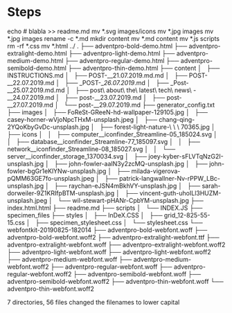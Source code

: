# Steps
echo # blabla >> readme.md
mv *.svg images/icons
mv *.jpg images
mv *.jpg images
rename -c *.md
mkdir content
mv *.md content
mv *.js scripts
rm -rf *.css
mv *.html ../
.
├── adventpro-bold-demo.html
├── adventpro-extralight-demo.html
├── adventpro-light-demo.html
├── adventpro-medium-demo.html
├── adventpro-regular-demo.html
├── adventpro-semibold-demo.html
├── adventpro-thin-demo.html
├── content
│   ├── INSTRUCTIONS.md
│   ├── POST-__21.07.2019.md.md
│   ├── POST-__22.07.2019.md
│   ├── _POST-__26.07.2019_.md
│   ├── _Post-__25.07.2019.md.md
│   ├── post\ about\ the\ latest\ tech\ news\ -__24.07.2019.md
│   ├── post-__23.07.2019.md
│   ├── post-__27.07.2019.md
│   └── post-__29.07.2019.md
├── generator_config.txt
├── images
│   ├── FoReSt-GReeN-hd-wallpaper-129105.jpg
│   ├── casey-horner-wVjoNpcTHxM-unsplash.jpeg
│   ├── chang-qing-2YQoKbyGvDc-unsplash.jpg
│   ├── forest-light-nature-\ \ \ 70365.jpg
│   ├── icons
│   │   ├── computer__iconfinder_Streamline-05_185024.svg
│   │   ├── database__iconfinder_Streamline-77_185097.svg
│   │   ├── network__iconfinder_Streamline-08_185027.svg
│   │   └── server__iconfinder_storage_1370034.svg
│   ├── joey-kyber-sFLVTqNzG2I-unsplash.jpg
│   ├── john-fowler-aaIN3y2zcMQ-unsplash.jpg
│   ├── john-fowler-bgGr1eKlYNw-unsplash.jpg
│   ├── milada-vigerova-pQMM63GE7fo-unsplash.jpeg
│   ├── patrick-langwallner-Nv-rPPW_LBc-unsplash.jpg
│   ├── raychan-eJSN4mBkhVY-unsplash.jpg
│   ├── sarah-dorweiler-9Z1KRIfpBTM-unsplash.jpg
│   ├── vincent-guth-uhoILl3HUZM-unsplash.jpeg
│   └── wil-stewart-pHANr-CpbYM-unsplash.jpg
├── index.html.html
├── readme.md
├── scripts
│   └── INDEX.JS
├── specimen_files
├── styles
│   ├── InDeX.CSS
│   ├── grid_12-825-55-15.css
│   ├── specimen_stylesheet.css
│   └── stylesheet.css
└── webfontkit-20190825-182014
    ├── adventpro-bold-webfont.woff
    ├── adventpro-bold-webfont.woff2
    ├── adventpro-extralight-webfont.ttf
    ├── adventpro-extralight-webfont.woff
    ├── adventpro-extralight-webfont.woff2
    ├── adventpro-light-webfont.woff
    ├── adventpro-light-webfont.woff2
    ├── adventpro-medium-webfont.woff
    ├── adventpro-medium-webfont.woff2
    ├── adventpro-regular-webfont.woff
    ├── adventpro-regular-webfont.woff2
    ├── adventpro-semibold-webfont.woff
    ├── adventpro-semibold-webfont.woff2
    ├── adventpro-thin-webfont.woff
    └── adventpro-thin-webfont.woff2

7 directories, 56 files
changed the filenames to lower capital
